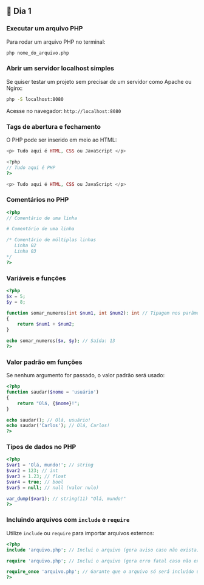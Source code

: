 ## 📌 Dia 1

### **Executar um arquivo PHP**

Para rodar um arquivo PHP no terminal:

```bash
php nome_do_arquivo.php
```

### **Abrir um servidor localhost simples**

Se quiser testar um projeto sem precisar de um servidor como Apache ou Nginx:

```bash
php -S localhost:8080
```

Acesse no navegador: `http://localhost:8080`

### **Tags de abertura e fechamento**

O PHP pode ser inserido em meio ao HTML:

```php
<p> Tudo aqui é HTML, CSS ou JavaScript </p>

<?php
// Tudo aqui é PHP
?>

<p> Tudo aqui é HTML, CSS ou JavaScript </p>
```

### **Comentários no PHP**

```php
<?php
// Comentário de uma linha

# Comentário de uma linha

/* Comentário de múltiplas linhas
   Linha 02
   Linha 03
*/
?>
```

### **Variáveis e funções**

```php
<?php
$x = 5;
$y = 8;

function somar_numeros(int $num1, int $num2): int // Tipagem nos parâmetros e retorno
{
    return $num1 + $num2;
}

echo somar_numeros($x, $y); // Saída: 13
?>
```

### **Valor padrão em funções**

Se nenhum argumento for passado, o valor padrão será usado:

```php
<?php
function saudar($nome = 'usuário')
{
    return "Olá, {$nome}!";
}

echo saudar(); // Olá, usuário!
echo saudar('Carlos'); // Olá, Carlos!
?>
```

### **Tipos de dados no PHP**

```php
<?php
$var1 = 'Olá, mundo!'; // string
$var2 = 123; // int
$var3 = 1.23; // float
$var4 = true; // bool
$var5 = null; // null (valor nulo)

var_dump($var1); // string(11) "Olá, mundo!"
?>
```

### **Incluindo arquivos com `include` e `require`**

Utilize `include` ou `require` para importar arquivos externos:

```php
<?php
include 'arquivo.php'; // Inclui o arquivo (gera aviso caso não exista)

require 'arquivo.php'; // Inclui o arquivo (gera erro fatal caso não exista)

require_once 'arquivo.php'; // Garante que o arquivo só será incluído uma vez
?>
```

